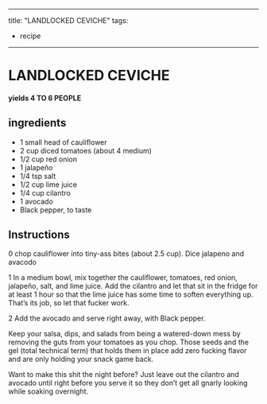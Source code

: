 
---
title: "LANDLOCKED CEVICHE"
tags:
  - recipe
---
# LANDLOCKED CEVICHE



#### yields  4 TO 6 PEOPLE


## ingredients
* 1 small head of cauliflower 
* 2 cup diced tomatoes (about 4 medium) 
* 1/2 cup red onion 
* 1 jalapeño 
* 1/4 tsp salt 
* 1/2 cup lime juice 
* 1/4 cup cilantro 
* 1 avocado 
* Black pepper, to taste 



## Instructions
0 chop cauliflower into tiny-ass bites (about 2.5 cup). Dice jalapeno and avacodo

1 In a medium bowl, mix together the cauliflower, tomatoes, red onion, jalapeño, salt, and lime juice. Add the cilantro and let that sit in the fridge for at least 1 hour so that the lime juice has some time to soften everything up. That’s its job, so let that fucker work.

2 Add the avocado and serve right away, with Black pepper.

Keep your salsa, dips, and salads from being a watered-down mess by removing the guts from your tomatoes as you chop. Those seeds and the gel (total technical term) that holds them in place add zero fucking flavor and are only holding your snack game back.

Want to make this shit the night before? Just leave out the cilantro and avocado until right before you serve it so they don’t get all gnarly looking while soaking overnight.






